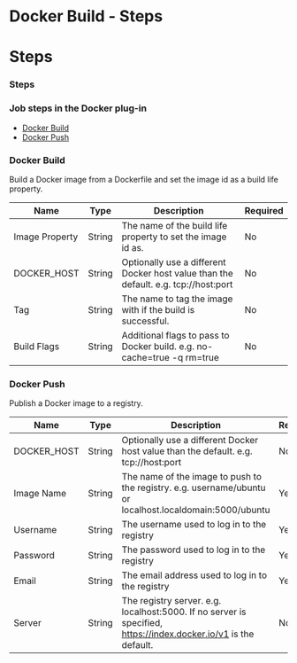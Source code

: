 
Docker Build - Steps
====================

# Steps


### Steps




### Job steps in the Docker plug-in

* [Docker Build](#docker_build)
* [Docker Push](#docker_build)


### Docker Build

Build a Docker image from a Dockerfile and set the image id as a build life property.


| Name | Type | Description                                                                                                          | Required |
| ---- | ---- | -------------------------------------------------------------------------------------------------------------------- | -------- |
| Image Property | String | The name of the build life property to set the image id as. | No |
| DOCKER\_HOST | String | Optionally use a different Docker host value than the default. e.g. tcp://host:port | No |
| Tag | String | The name to tag the image with if the build is successful. | No |
| Build Flags | String | Additional flags to pass to Docker build. e.g. no-cache=true -q rm=true | No |

### Docker Push

Publish a Docker image to a registry.


| Name | Type | Description                                                                                                          | Required |
| ---- | ---- | -------------------------------------------------------------------------------------------------------------------- | -------- |
| DOCKER\_HOST | String | Optionally use a different Docker host value than the default. e.g. tcp://host:port | No |
| Image Name | String | The name of the image to push to the registry. e.g. username/ubuntu or localhost.localdomain:5000/ubuntu | Yes |
| Username | String | The username used to log in to the registry | Yes |
| Password | String | The password used to log in to the registry | Yes |
| Email | String | The email address used to log in to the registry | Yes |
| Server | String | The registry server. e.g. localhost:5000. If no server is specified, https://index.docker.io/v1 is the default. | No |


